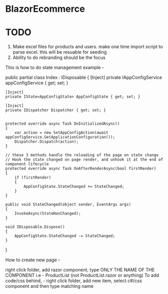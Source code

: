 # BlazorEcommerce

# TODO

1. Make excel files for products and users. make one time import script to parse excel. this will be resuable for seeding
2. Ability to do rebranding should be the focus

This is how to do state management example -

public partial class Index : IDisposable
{
[Inject]
private IAppConfigService appConfigService { get; set; }

    [Inject]
    private IState<AppConfigState> AppConfigState { get; set; }

    [Inject]
    private IDispatcher Dispatcher { get; set; }


    protected override async Task OnInitializedAsync()
    {
        var action = new SetAppConfigAction(await appConfigService.GetApplicationConfiguration());
        Dispatcher.Dispatch(action);
    }

    // these 3 methods handle the reloading of the page on state change
    // Hook the state changed on page render, and unhook it at the end of component lifecycle
    protected override async Task OnAfterRenderAsync(bool firstRender)
    {
        if (firstRender)
        {
            AppConfigState.StateChanged += StateChanged;
        }
    }

    public void StateChanged(object sender, EventArgs args)
    {
        InvokeAsync(StateHasChanged);
    }

    void IDisposable.Dispose()
    {
        AppConfigState.StateChanged -= StateChanged;
    }

}

How to create new page -

right click folder, add razor component, type ONLY THE NAME OF THE COMPONENT i.e - ProductList (not ProductList.razor or anything)
To add code/css behind, - right click folder, add new item, select c#/css component and then type matching name
